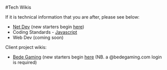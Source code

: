 #Tech Wikis

If it is technical information that you are after, please see below: 

- [Net Dev](https://sites.google.com/a/pebblecode.com/net-dev/) (new starters begin [here](https://sites.google.com/a/pebblecode.com/net-dev/new-starters))
- Coding Standards - [Javascript](https://github.com/pebblecode/javascript)
- Web Dev (coming soon)

Client project wikis: 

- [Bede Gaming](https://sites.google.com/a/bedegaming.com/wiki/home) (new starters begin [here](https://sites.google.com/a/bedegaming.com/wiki/developer-info/new-net-developer) (NB. a @bedegaming.com login is required)
